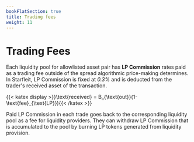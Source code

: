 ```yaml
---
bookFlatSection: true
title: Trading fees
weight: 11
---
```


# Trading Fees

Each liquidity pool for allowlisted asset pair has **LP Commission** rates paid as a trading fee outside of the spread algorithmic price-making determines. In Starfleit, LP Commission is fixed at *0.3%* and is deducted from the trader's received asset of the transaction.

{{< katex display >}}\text{received} = B_{\text{out}}(1- \text{fee}_{\text{LP}}){{< /katex >}}

Paid LP Commission in each trade goes back to the corresponding liquidity pool as a fee for liquidity providers. They can withdraw LP Commission that is accumulated to the pool by burning LP tokens generated from liquidity provision.
